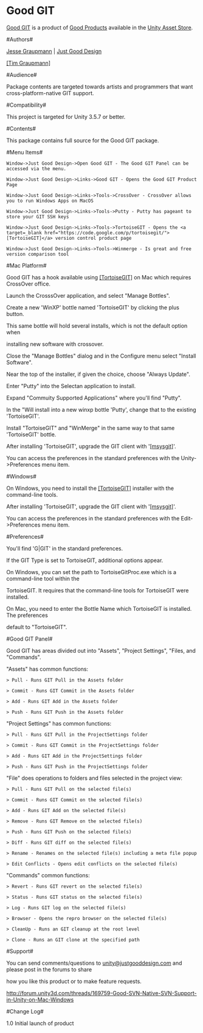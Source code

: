 Good GIT
===

[Good GIT](http://www.justgooddesign.com/products/unity3d/good-git/) is a product of [Good Products](README.md) available in the [Unity Asset Store](https://www.assetstore.unity3d.com/#/content/7242).


#Authors#

[Jesse Graupmann](https://plus.google.com/113634720692058569075) | [Just Good Design](http://www.justgooddesign.com/)

<a target=_blank href="https://github.com/tgraupmann/TAGENIGMA-Docs">[Tim Graupmann]</a>


#Audience#

Package contents are targeted towards artists and programmers that want cross-platform-native GIT support.


#Compatibility#

This project is targeted for Unity 3.5.7 or better.


#Contents#

This package contains full source for the Good GIT package.


#Menu Items#

```
Window->Just Good Design->Open Good GIT - The Good GIT Panel can be accessed via the menu.

Window->Just Good Design->Links->Good GIT - Opens the Good GIT Product Page

Window->Just Good Design->Links->Tools->CrossOver - CrossOver allows you to run Windows Apps on MacOS

Window->Just Good Design->Links->Tools->Putty - Putty has pageant to store your GIT SSH keys

Window->Just Good Design->Links->Tools->TortoiseGIT - Opens the <a target=_blank href="https://code.google.com/p/tortoisegit/">[TortoiseGIT]</a> version control product page

Window->Just Good Design->Links->Tools->Winmerge - Is great and free version comparison tool
```


#Mac Platform#

Good GIT has a hook available using <a target=_blank href="https://code.google.com/p/tortoisegit/">[TortoiseGIT]</a> on Mac which requires CrossOver office.

Launch the CrosssOver application, and select "Manage Bottles".

Create a new 'WinXP' bottle named 'TortoiseGIT' by clicking the plus button.

This same bottle will hold several installs, which is not the default option when

installing new software with crossover.

Close the "Manage Bottles" dialog and in the Configure menu select "Install Software".

Near the top of the installer, if given the choice, choose "Always Update".

Enter "Putty" into the Selectan application to install.

Expand "Commuity Supported Applications" where you'll find "Putty".

In the "Will install into a new winxp bottle 'Putty', change that to the existing 'TortoiseGIT'.

Install "TortoiseGIT" and "WinMerge" in the same way to that same 'TortoiseGIT' bottle.

After installing 'TortoiseGIT', upgrade the GIT client with '<a target=_blank href="https://code.google.com/p/msysgit/">[msysgit]</a>'.

You can access the preferences in the standard preferences with the Unity->Preferences menu item.


#Windows#

On Windows, you need to install the <a target=_blank href="https://code.google.com/p/tortoisegit/">[TortoiseGIT]</a> installer with the command-line tools.

After installing 'TortoiseGIT', upgrade the GIT client with '<a target=_blank href="https://code.google.com/p/msysgit/">[msysgit]</a>'.

You can access the preferences in the standard preferences with the Edit->Preferences menu item.


#Preferences#

You'll find 'G|GIT' in the standard preferences.

If the GIT Type is set to TortoiseGIT, additional options appear.

On Windows, you can set the path to TortoiseGitProc.exe which is a command-line tool within the

TortoiseGIT. It requires that the command-line tools for TortoiseGIT were installed.

On Mac, you need to enter the Bottle Name which TortoiseGIT is installed. The preferences

default to "TortoiseGIT".


#Good GIT Panel#

Good GIT has areas divided out into "Assets", "Project Settings", "Files, and "Commands".

"Assets" has common functions:

```
> Pull - Runs GIT Pull in the Assets folder

> Commit - Runs GIT Commit in the Assets folder

> Add - Runs GIT Add in the Assets folder

> Push - Runs GIT Push in the Assets folder
```

"Project Settings" has common functions:

```
> Pull - Runs GIT Pull in the ProjectSettings folder

> Commit - Runs GIT Commit in the ProjectSettings folder

> Add - Runs GIT Add in the ProjectSettings folder

> Push - Runs GIT Push in the ProjectSettings folder
```

"File" does operations to folders and files selected in the project view:

```
> Pull - Runs GIT Pull on the selected file(s)

> Commit - Runs GIT Commit on the selected file(s)

> Add - Runs GIT Add on the selected file(s)

> Remove - Runs GIT Remove on the selected file(s)

> Push - Runs GIT Push on the selected file(s)

> Diff - Runs GIT diff on the selected file(s)

> Rename - Renames on the selected file(s) including a meta file popup

> Edit Conflicts - Opens edit conflicts on the selected file(s)
```

"Commands" common functions:

```
> Revert - Runs GIT revert on the selected file(s)

> Status - Runs GIT status on the selected file(s)

> Log - Runs GIT log on the selected file(s)

> Browser - Opens the repro browser on the selected file(s)

> CleanUp - Runs an GIT cleanup at the root level

> Clone - Runs an GIT clone at the specified path
```


#Support#

You can send comments/questions to unity@justgooddesign.com and please post in the forums to share

how you like this product or to make feature requests.

http://forum.unity3d.com/threads/169759-Good-SVN-Native-SVN-Support-in-Unity-on-Mac-Windows


#Change Log#

1.0 Initial launch of product
